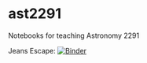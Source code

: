 # ast2291
Notebooks for teaching Astronomy 2291

Jeans Escape: [![Binder](https://mybinder.org/badge_logo.svg)](https://mybinder.org/v2/gh/rwpogge/ast2291/HEAD?labpath=jeansEscape.ipynb)
